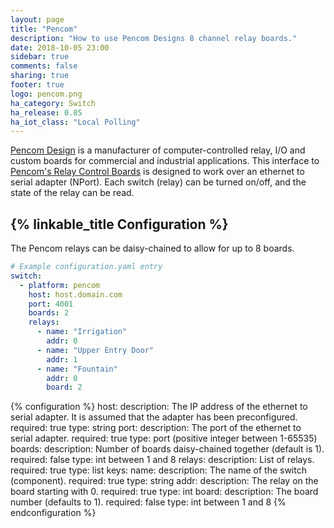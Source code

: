 ```yaml
---
layout: page
title: "Pencom"
description: "How to use Pencom Designs 8 channel relay boards."
date: 2018-10-05 23:00
sidebar: true
comments: false
sharing: true
footer: true
logo: pencom.png
ha_category: Switch 
ha_release: 0.85
ha_iot_class: "Local Polling"
---
```


[Pencom Design](http://www.pencomdesign.com/) is a manufacturer of computer-controlled relay, I/O and custom boards for commercial and industrial applications.  This interface to [Pencom's Relay Control Boards](https://www.pencomdesign.com/relay-boards/) is designed to work over an ethernet to serial adapter (NPort).  Each switch (relay) can be turned on/off, and the state of the relay can be read.

## {% linkable_title Configuration %}

The Pencom relays can be daisy-chained to allow for up to 8 boards.

``` yaml
# Example configuration.yaml entry
switch:
  - platform: pencom
    host: host.domain.com
    port: 4001
    boards: 2
    relays:
      - name: "Irrigation"
        addr: 0
      - name: "Upper Entry Door"
        addr: 1
      - name: "Fountain"
        addr: 0
        board: 2
```

{% configuration %}
host:
  description: The IP address of the ethernet to serial adapter.  It is assumed that the adapter has been preconfigured.
  required: true
  type: string
port:
  description: The port of the ethernet to serial adapter.
  required: true
  type: port (positive integer between 1-65535)
boards:
  description: Number of boards daisy-chained together (default is 1).
  required: false
  type: int between 1 and 8
relays:
  description: List of relays.
  required: true
  type: list
  keys:
    name:
      description: The name of the switch (component).
      required: true
      type: string
    addr:
      description: The relay on the board starting with 0.
      required: true
      type: int
    board:
      description: The board number (defaults to 1).
      required: false
      type: int between 1 and 8
{% endconfiguration %}
